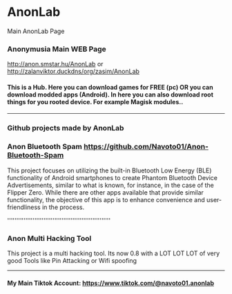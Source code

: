 # AnonLab
Main AnonLab Page

### Anonymusia Main WEB Page
http://anon.smstar.hu/AnonLab
or
http://zalanviktor.duckdns/org/zasim/AnonLab

#### This is a Hub. Here you can download games for FREE (pc) OR you can download modded apps (Android).   In here you can also download root things for you rooted device. For example Magisk modules..

-------------------------

### Github projects made by AnonLab
### Anon Bluetooth Spam https://github.com/Navoto01/Anon-Bluetooth-Spam
This project focuses on utilizing the built-in Bluetooth Low Energy (BLE) functionality of Android smartphones to create Phantom Bluetooth Device Advertisements, similar to what is known, for instance, in the case of the Flipper Zero. While there are other apps available that provide similar functionality, the objective of this app is to enhance convenience and user-friendliness in the process.

'''''''''''''''''''''''''''''''''''''''''''''''''''''''''

### Anon Multi Hacking Tool
This project is a multi hacking tool. Its now 0.8 with a LOT LOT LOT of very good Tools like Pin Attacking or Wifi spoofing

-----------------------------------------------------

#### My Main Tiktok Account: https://www.tiktok.com/@navoto01.anonlab
